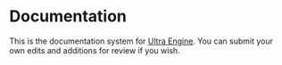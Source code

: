 # Documentation

This is the documentation system for [Ultra Engine](https://www.ultraengine.com/learn). You can submit your own edits and additions for review if you wish.
